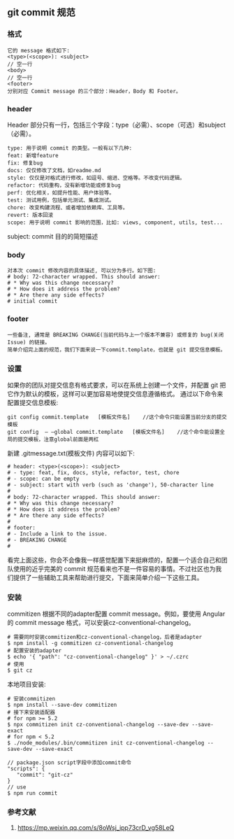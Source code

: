 ##  git commit 规范


### 格式

```
它的 message 格式如下:
<type>(<scope>): <subject>
// 空一行
<body>
// 空一行
<footer>
分别对应 Commit message 的三个部分：Header，Body 和 Footer。
```

### header
Header 部分只有一行，包括三个字段：type（必需）、scope（可选）和subject（必需）。

```
type: 用于说明 commit 的类型。一般有以下几种:
feat: 新增feature
fix: 修复bug
docs: 仅仅修改了文档，如readme.md
style: 仅仅是对格式进行修改，如逗号、缩进、空格等。不改变代码逻辑。
refactor: 代码重构，没有新增功能或修复bug
perf: 优化相关，如提升性能、用户体验等。
test: 测试用例，包括单元测试、集成测试。
chore: 改变构建流程、或者增加依赖库、工具等。
revert: 版本回滚
scope: 用于说明 commit 影响的范围，比如: views, component, utils, test... 
```

subject: commit 目的的简短描述

### body


```
对本次 commit 修改内容的具体描述, 可以分为多行。如下图:
# body: 72-character wrapped. This should answer:
# * Why was this change necessary?
# * How does it address the problem?
# * Are there any side effects?
# initial commit
```


### footer

```
一些备注, 通常是 BREAKING CHANGE(当前代码与上一个版本不兼容) 或修复的 bug(关闭 Issue) 的链接。
简单介绍完上面的规范，我们下面来说一下commit.template，也就是 git 提交信息模板。
```

### 设置
如果你的团队对提交信息有格式要求，可以在系统上创建一个文件，并配置 git 把它作为默认的模板，这样可以更加容易地使提交信息遵循格式。
通过以下命令来配置提交信息模板:
```
git config commit.template   [模板文件名]    //这个命令只能设置当前分支的提交模板
git config  — —global commit.template   [模板文件名]    //这个命令能设置全局的提交模板，注意global前面是两杠
```

新建 .gitmessage.txt(模板文件) 内容可以如下:
```
# header: <type>(<scope>): <subject>
# - type: feat, fix, docs, style, refactor, test, chore
# - scope: can be empty
# - subject: start with verb (such as 'change'), 50-character line
#
# body: 72-character wrapped. This should answer:
# * Why was this change necessary?
# * How does it address the problem?
# * Are there any side effects?
#
# footer:
# - Include a link to the issue.
# - BREAKING CHANGE
#
```
看完上面这些，你会不会像我一样感觉配置下来挺麻烦的，配置一个适合自己和团队使用的近乎完美的 commit 规范看来也不是一件容易的事情。不过社区也为我们提供了一些辅助工具来帮助进行提交，下面来简单介绍一下这些工具。

### 安装

commitizen 根据不同的adapter配置 commit message。例如，要使用 Angular 的 commit message 格式，可以安装cz-conventional-changelog。
```
# 需要同时安装commitizen和cz-conventional-changelog，后者是adapter
$ npm install -g commitizen cz-conventional-changelog
# 配置安装的adapter
$ echo '{ "path": "cz-conventional-changelog" }' > ~/.czrc
# 使用
$ git cz

```

本地项目安装:
```
# 安装commitizen
$ npm install --save-dev commitizen
# 接下来安装适配器
# for npm >= 5.2
$ npx commitizen init cz-conventional-changelog --save-dev --save-exact
# for npm < 5.2
$ ./node_modules/.bin/commitizen init cz-conventional-changelog --save-dev --save-exact

// package.json script字段中添加commit命令
"scripts": {
   "commit": "git-cz"
}
// use
$ npm run commit
```

### 参考文献
1. https://mp.weixin.qq.com/s/8oWsj_ipp73crD_vg58LeQ